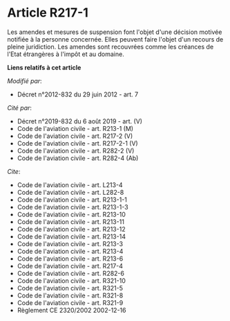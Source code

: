 # Article R217-1

Les amendes et mesures de suspension font l'objet d'une décision motivée notifiée à la personne concernée. Elles peuvent
faire l'objet d'un recours de pleine juridiction. Les amendes sont recouvrées comme les créances de l'Etat étrangères à
l'impôt et au domaine.

**Liens relatifs à cet article**

_Modifié par_:

  - Décret n°2012-832 du 29 juin 2012 - art. 7

_Cité par_:

  - Décret n°2019-832 du 6 août 2019 - art. (V)
  - Code de l'aviation civile - art. R213-1 (M)
  - Code de l'aviation civile - art. R217-2 (V)
  - Code de l'aviation civile - art. R217-2-1 (V)
  - Code de l'aviation civile - art. R282-2 (V)
  - Code de l'aviation civile - art. R282-4 (Ab)

_Cite_:

  - Code de l'aviation civile - art. L213-4
  - Code de l'aviation civile - art. L282-8
  - Code de l'aviation civile - art. R213-1-1
  - Code de l'aviation civile - art. R213-1-3
  - Code de l'aviation civile - art. R213-10
  - Code de l'aviation civile - art. R213-11
  - Code de l'aviation civile - art. R213-12
  - Code de l'aviation civile - art. R213-14
  - Code de l'aviation civile - art. R213-3
  - Code de l'aviation civile - art. R213-4
  - Code de l'aviation civile - art. R213-6
  - Code de l'aviation civile - art. R217-4
  - Code de l'aviation civile - art. R282-6
  - Code de l'aviation civile - art. R321-10
  - Code de l'aviation civile - art. R321-5
  - Code de l'aviation civile - art. R321-8
  - Code de l'aviation civile - art. R321-9
  - Règlement CE 2320/2002 2002-12-16
